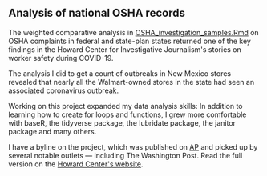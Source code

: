 ## Analysis of national OSHA records

The weighted comparative analysis in [OSHA_investigation_samples.Rmd](https://github.com/sahanasjay/data_journalism_portfolio/blob/main/howard_center_OSHA_investigation_examples/OSHA_investigation_samples.Rmd) on OSHA complaints in federal and state-plan states returned one of the key findings in the Howard Center for Investigative Journalism's stories on worker safety during COVID-19.

The analysis I did to get a count of outbreaks in New Mexico stores revealed that nearly all the Walmart-owned stores in the state had seen an associated coronavirus outbreak.

Working on this project expanded my data analysis skills: In addition to learning how to create for loops and functions, I grew more comfortable with baseR, the tidyverse package, the lubridate package, the janitor package and many others.

I have a byline on the project, which was published on [AP](https://apnews.com/article/coronavirus-pandemic-health-business-caf5e31d883a18deae6cd367a5ee8978) and picked up by several notable outlets — including The Washington Post. Read the full version on the [Howard Center's website](https://cnsmaryland.org/2021/05/12/as-walmart-sales-soared-workers-got-scant-covid-19-protection-from-osha/).
